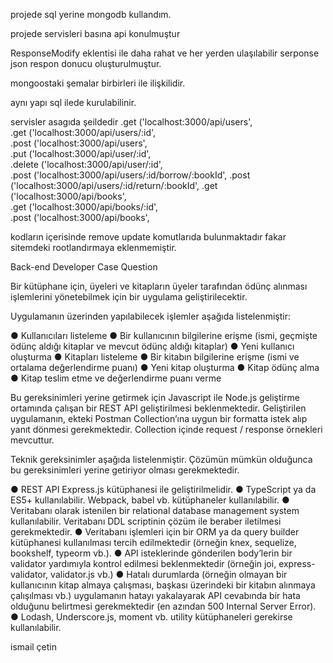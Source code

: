 
projede sql yerine mongodb kullandım. 

projede servisleri basına api konulmuştur

ResponseModify eklentisi ile daha rahat ve her yerden ulaşılabilir serponse json respon donucu oluşturulmuştur.

mongoostaki şemalar birbirleri ile ilişkilidir.

aynı yapı sql ilede kurulabilinir.


servisler asagıda şeildedir 
.get      ('localhost:3000/api/users',                   
.get      ('localhost:3000/api/users/:id',               
.post     ('localhost:3000/api/users',                   
.put      ('localhost:3000/api/user/:id',                
.delete   ('localhost:3000/api/user/:id',                
.post     ('localhost:3000/api/users/:id/borrow/:bookId',
.post     ('localhost:3000/api/users/:id/return/:bookId',
.get      ('localhost:3000/api/books',                   
.get      ('localhost:3000/api/books/:id',               
.post     ('localhost:3000/api/books',                   

kodların içerisinde remove update komutlarıda bulunmaktadır fakar sitemdeki rootlandırmaya eklenmemiştir.

Back-end Developer Case Question 
 
Bir kütüphane için, üyeleri ve kitapların üyeler tarafından ödünç alınması işlemlerini yönetebilmek için bir uygulama geliştirilecektir. 
 
Uygulamanın üzerinden yapılabilecek işlemler aşağıda listelenmiştir: 
 
● Kullanıcıları listeleme ● Bir kullanıcının bilgilerine erişme (ismi, geçmişte ödünç aldığı kitaplar ve mevcut ödünç aldığı kitaplar) ● Yeni kullanıcı oluşturma ● Kitapları listeleme ● Bir kitabın bilgilerine erişme (ismi ve ortalama değerlendirme puanı) ● Yeni kitap oluşturma ● Kitap ödünç alma ● Kitap teslim etme ve değerlendirme puanı verme 
 
Bu gereksinimleri yerine getirmek için Javascript ile Node.js geliştirme ortamında çalışan bir REST API geliştirilmesi beklenmektedir. Geliştirilen uygulamanın, ekteki Postman Collection’ına uygun bir formatta istek alıp yanıt dönmesi gerekmektedir. Collection içinde request / response örnekleri mevcuttur. 
 
Teknik gereksinimler aşağıda listelenmiştir. Çözümün mümkün olduğunca bu gereksinimleri yerine getiriyor olması gerekmektedir.  
 
● REST API Express.js kütüphanesi ile geliştirilmelidir. ● TypeScript ya da ES5+ kullanılabilir. Webpack, babel vb. kütüphaneler kullanılabilir. ● Veritabanı olarak istenilen bir relational database management system kullanılabilir. Veritabanı DDL scriptinin çözüm ile beraber iletilmesi gerekmektedir.  ● Veritabanı işlemleri için bir ORM ya da query builder kütüphanesi kullanılması tercih edilmektedir (örneğin knex, sequelize,  bookshelf, typeorm vb.). ● API isteklerinde gönderilen body’lerin bir validator yardımıyla kontrol edilmesi beklenmektedir (örneğin joi, express-validator, validator.js vb.) ● Hatalı durumlarda (örneğin olmayan bir kullanıcının kitap almaya çalışması, başkası üzerindeki bir kitabın alınmaya çalışılması vb.) uygulamanın hatayı yakalayarak API cevabında bir hata olduğunu belirtmesi gerekmektedir (en azından 500 Internal Server Error). ● Lodash, Underscore.js, moment vb. utility kütüphaneleri gerekirse kullanılabilir. 




ismail çetin